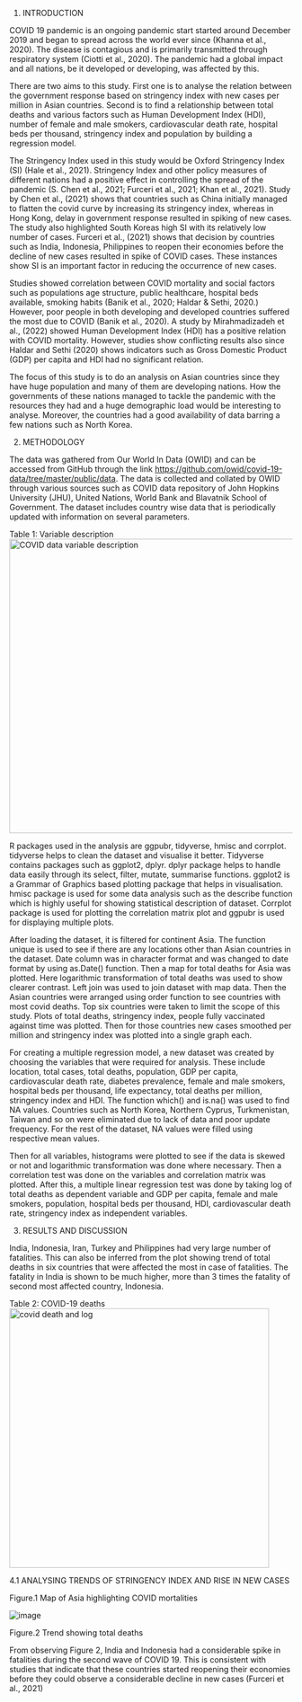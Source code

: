 1. INTRODUCTION

COVID 19 pandemic is an ongoing pandemic start started around December 2019 and began to spread across the world ever since (Khanna et al., 2020). The disease is contagious and is primarily transmitted through respiratory system (Ciotti et al., 2020). The pandemic had a global impact and all nations, be it developed or developing, was affected by this.

There are two aims to this study. First one is to analyse the relation between the government response based on stringency index with new cases per million in Asian countries. Second is to find a relationship between total deaths and various factors such as Human Development Index (HDI), number of female and male smokers, cardiovascular death rate, hospital beds per thousand, stringency index and population by building a regression model.

The Stringency Index used in this study would be Oxford Stringency Index (SI) (Hale et al., 2021). Stringency Index and other policy measures of different nations had a positive effect in controlling the spread of the pandemic (S. Chen et al., 2021; Furceri et al., 2021; Khan et al., 2021). Study by  Chen et al., (2021) shows that countries such as China initially managed to flatten the covid curve by increasing its stringency index, whereas in Hong Kong, delay in government response resulted in spiking of new cases. The study also highlighted South Koreas high SI with its relatively low number of cases. Furceri et al., (2021) shows that decision by countries such as India, Indonesia, Philippines to reopen their economies before the decline of new cases resulted in spike of COVID cases. These instances show SI is an important factor in reducing the occurrence of new cases.

Studies showed correlation between COVID mortality and social factors such as populations age structure, public healthcare, hospital beds available, smoking habits (Banik et al., 2020; Haldar & Sethi, 2020.) However, poor people in both developing and developed countries suffered the most due to COVID (Banik et al., 2020). A study by Mirahmadizadeh et al., (2022) showed Human Development Index (HDI) has a positive relation with COVID mortality. However, studies show conflicting results also since Haldar and Sethi (2020) shows indicators such as Gross Domestic Product (GDP) per capita and HDI had no significant relation.

The focus of this study is to do an analysis on Asian countries since they have huge population and many of them are developing nations. How the governments of these nations managed to tackle the pandemic with the resources they had and a huge demographic load would be interesting to analyse. Moreover, the countries had a good availability of data barring a few nations such as North Korea.

2. METHODOLOGY

The data was gathered from Our World In Data (OWID) and can be accessed from GitHub through the link https://github.com/owid/covid-19-data/tree/master/public/data. The data is collected and collated by OWID through various sources such as COVID data repository of John Hopkins University (JHU), United Nations, World Bank and Blavatnik School of Government. The dataset includes country wise data that is periodically updated with information on several parameters. 

Table 1: Variable description
<img width="524" alt="COVID data variable description" src="https://github.com/abhishekvs95/COVID-19/assets/122197528/fcc77b0f-6996-48db-9372-3ff0ab17ba09">

R packages used in the analysis are ggpubr, tidyverse, hmisc and corrplot. tidyverse helps to clean the dataset and visualise it better. Tidyverse contains packages such as ggplot2, dplyr. dplyr package helps to handle data easily through its select, filter, mutate, summarise functions. ggplot2 is a Grammar of Graphics based plotting package that helps in visualisation. hmisc package is used for some data analysis such as the describe function which is highly useful for showing statistical description of dataset. Corrplot package is used for plotting the correlation matrix plot and ggpubr is used for displaying multiple plots.

After loading the dataset, it is filtered for continent Asia. The function unique is used to see if there are any locations other than Asian countries in the dataset. Date column was in character format and was changed to date format by using as.Date() function. Then a map for total deaths for Asia was plotted. Here logarithmic transformation of total deaths was used to show clearer contrast. Left join was used to join dataset with map data. Then the Asian countries were arranged using order function to see countries with most covid deaths. Top six countries were taken to limit the scope of this study. Plots of total deaths, stringency index, people fully vaccinated against time was plotted. Then for those countries new cases smoothed per million and stringency index was plotted into a single graph each. 

For creating a multiple regression model, a new dataset was created by choosing the variables that were required for analysis. These include location, total cases, total deaths, population, GDP per capita, cardiovascular death rate, diabetes prevalence, female and male smokers, hospital beds per thousand, life expectancy, total deaths per million, stringency index and HDI. The function which() and is.na() was used to find NA values. Countries such as North Korea, Northern Cyprus, Turkmenistan, Taiwan and so on were eliminated due to lack of data and poor update frequency. For the rest of the dataset, NA values were filled using respective mean values. 

Then for all variables, histograms were plotted to see if the data is skewed or not and logarithmic transformation was done where necessary. Then a correlation test was done on the variables and correlation matrix was plotted. After this, a multiple linear regression test was done by taking log of total deaths as dependent variable and GDP per capita, female and male smokers, population, hospital beds per thousand, HDI, cardiovascular death rate, stringency index as independent variables.

3. RESULTS AND DISCUSSION

India, Indonesia, Iran, Turkey and Philippines had very large number of fatalities. This can also be inferred from the plot showing trend of total deaths in six countries that were affected the most in case of fatalities. The fatality in India is shown to be much higher, more than 3 times the fatality of second most affected country, Indonesia.

Table 2: COVID-19 deaths
<img width="462" alt="covid death and log" src="https://github.com/abhishekvs95/COVID-19/assets/122197528/f89ecfa1-0a9b-4499-99eb-f7599027b03b">

 4.1 ANALYSING TRENDS OF STRINGENCY INDEX AND RISE IN NEW CASES

Figure.1 Map of Asia highlighting COVID mortalities

![image](https://github.com/abhishekvs95/COVID-19/assets/122197528/3c9e9737-3bd5-4471-bee3-c34290ad5b8c)

 
Figure.2 Trend showing total deaths
 



From observing Figure 2, India and Indonesia had a considerable spike in fatalities during the second wave of COVID 19. This is consistent with studies that indicate that these countries started reopening their economies before they could observe a considerable decline in new cases (Furceri et al., 2021)
